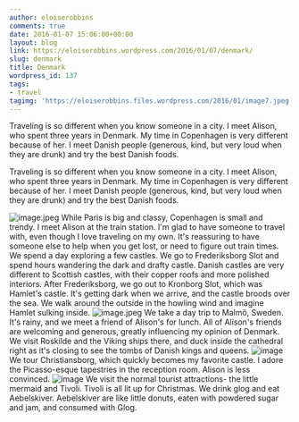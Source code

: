 ```yaml
---
author: eloiserobbins
comments: true
date: 2016-01-07 15:06:00+00:00
layout: blog
link: https://eloiserobbins.wordpress.com/2016/01/07/denmark/
slug: denmark
title: Denmark
wordpress_id: 137
tags:
- travel
tagimg: 'https://eloiserobbins.files.wordpress.com/2016/01/image7.jpeg'
---
```


Traveling is so different when you know someone in a city. I meet Alison, who spent three years in Denmark. My time in Copenhagen is very different because of her. I meet Danish people (generous, kind, but very loud when they are drunk) and try the best Danish foods.


Traveling is so different when you know someone in a city. I meet Alison, who spent three years in Denmark. My time in Copenhagen is very different because of her. I meet Danish people (generous, kind, but very loud when they are drunk) and try the best Danish foods.

![image.jpeg](https://eloiserobbins.files.wordpress.com/2016/01/image7.jpeg)
While Paris is big and classy, Copenhagen is small and trendy. I meet Alison at the train station. I'm glad to have someone to travel with, even though I love traveling on my own. It's reassuring to have someone else to help when you get lost, or need to figure out train times.
We spend a day exploring a few castles. We go to Frederiksborg Slot and spend hours wandering the dark and drafty castle. Danish castles are very different to Scottish castles, with their copper roofs and more polished interiors. After Frederiksborg, we go out to Kronborg Slot, which was Hamlet's castle. It's getting dark when we arrive, and the castle broods over the sea. We walk around the outside in the howling wind and imagine Hamlet sulking inside.
![image.jpeg](https://eloiserobbins.files.wordpress.com/2016/01/image6.jpeg)
We take a day trip to Malmö, Sweden. It's rainy, and we meet a friend of Alison's for lunch. All of Alison's friends are welcoming and generous, greatly influencing my opinion of Denmark.
We visit Roskilde and the Viking ships there, and duck inside the cathedral right as it's closing to see the tombs of Danish kings and queens.
![image](https://eloiserobbins.files.wordpress.com/2016/01/image91.jpeg)
We tour Christiansborg, which quickly becomes my favorite castle. I adore the Picasso-esque tapestries in the reception room. Alison is less convinced.
![image](https://eloiserobbins.files.wordpress.com/2016/01/image10.jpeg)
We visit the normal tourist attractions- the little mermaid and Tivoli. Tivoli is all lit up for Christmas. We drink glog and eat Aebelskiver. Aebelskiver are like little donuts, eaten with powdered sugar and jam, and consumed with Glog.
